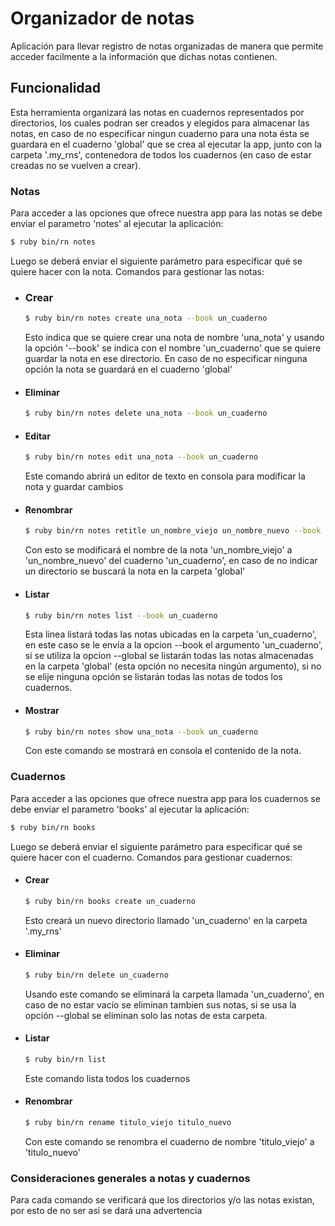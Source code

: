 # Organizador de notas

Aplicación para llevar registro de notas organizadas de manera que permite acceder facilmente a la información que dichas notas contienen.

## Funcionalidad

Esta herramienta organizará las notas en cuadernos representados por directorios, los cuales podran ser creados y elegidos para almacenar las notas, en caso de no especificar ningun cuaderno para una nota ésta se guardara en el cuaderno 'global' que se crea al ejecutar la app, junto con la carpeta '.my_rns', contenedora de todos los cuadernos (en caso de estar creadas no se vuelven a crear).

### Notas

Para acceder a las opciones que ofrece nuestra app para las notas se debe enviar el parametro 'notes' al ejecutar la aplicación:
```bash
$ ruby bin/rn notes
```
Luego se deberá enviar el siguiente parámetro para especificar qué se quiere hacer con la nota.
Comandos para gestionar las notas:

  * ### Crear
    ```bash
    $ ruby bin/rn notes create una_nota --book un_cuaderno
    ```
    Esto indica que se quiere crear una nota de nombre 'una_nota' y usando la opción '--book' se indica con el nombre 'un_cuaderno' que se quiere guardar la nota en ese directorio.
    En caso de no especificar ninguna opción la nota se guardará en el cuaderno 'global'

  * #### Eliminar
    ```bash
    $ ruby bin/rn notes delete una_nota --book un_cuaderno
    ```

  * #### Editar
    ```bash
    $ ruby bin/rn notes edit una_nota --book un_cuaderno
    ```
    Este comando abrirá un editor de texto en consola para modificar la nota y guardar cambios

  * #### Renombrar
    ```bash
    $ ruby bin/rn notes retitle un_nombre_viejo un_nombre_nuevo --book un_cuaderno
    ```
    Con esto se modificará el nombre de la nota 'un_nombre_viejo' a 'un_nombre_nuevo' del cuaderno 'un_cuaderno', en caso de no indicar un directorio se buscará la nota en la carpeta 'global'

  * #### Listar
    ```bash
    $ ruby bin/rn notes list --book un_cuaderno
    ```
    Esta linea listará todas las notas ubicadas en la carpeta 'un_cuaderno', en este caso se le envía a la opcion --book el argumento 'un_cuaderno', si se utiliza la opcion --global se listarán todas las notas almacenadas en la carpeta 'global' (esta opción no necesita ningún argumento), si no se elije ninguna opción se listarán todas las notas de todos los cuadernos.

  * #### Mostrar
    ```bash
    $ ruby bin/rn notes show una_nota --book un_cuaderno
    ```
    Con este comando se mostrará en consola el contenido de la nota.

### Cuadernos

Para acceder a las opciones que ofrece nuestra app para los cuadernos se debe enviar el parametro 'books' al ejecutar la aplicación:
```bash
$ ruby bin/rn books
```
Luego se deberá enviar el siguiente parámetro para especificar qué se quiere hacer con el cuaderno.
Comandos para gestionar cuadernos:

  * #### Crear
    ```bash
    $ ruby bin/rn books create un_cuaderno
    ```
    Esto creará un nuevo directorio llamado 'un_cuaderno' en la carpeta '.my_rns'

  * #### Eliminar
    ```bash
    $ ruby bin/rn delete un_cuaderno
    ```
    Usando este comando se eliminará la carpeta llamada 'un_cuaderno', en caso de no estar vacío se eliminan tambien sus notas, si se usa la opción --global se eliminan solo las notas de esta carpeta.

  * #### Listar
    ```bash
    $ ruby bin/rn list
    ```
    Este comando lista todos los cuadernos

  * #### Renombrar
    ```bash
    $ ruby bin/rn rename titulo_viejo titulo_nuevo
    ```
    Con este comando se renombra el cuaderno de nombre 'titulo_viejo' a 'titulo_nuevo'


### Consideraciones generales a notas y cuadernos

Para cada comando se verificará que los directorios y/o las notas existan, por esto de no ser asi se dará una advertencia